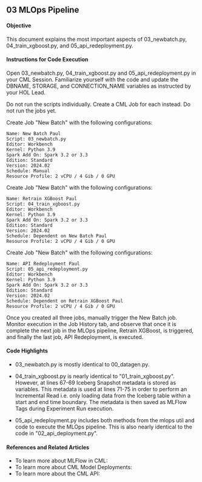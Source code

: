 ## 03 MLOps Pipeline

#### Objective

This document explains the most important aspects of 03_newbatch.py, 04_train_xgboost.py, and 05_api_redeployment.py.

#### Instructions for Code Execution

Open 03_newbatch.py, 04_train_xgboost.py and 05_api_redeployment.py in your CML Session. Familiarize yourself with the code and update the DBNAME, STORAGE, and CONNECTION_NAME variables as instructed by your HOL Lead.

Do not run the scripts individually. Create a CML Job for each instead. Do not run the jobs yet.

Create Job "New Batch" with the following configurations:

```
Name: New Batch Paul
Script: 03_newbatch.py
Editor: Workbench
Kernel: Python 3.9
Spark Add On: Spark 3.2 or 3.3
Edition: Standard
Version: 2024.02
Schedule: Manual
Resource Profile: 2 vCPU / 4 Gib / 0 GPU
```

Create Job "New Batch" with the following configurations:

```
Name: Retrain XGBoost Paul
Script: 04_train_xgboost.py
Editor: Workbench
Kernel: Python 3.9
Spark Add On: Spark 3.2 or 3.3
Edition: Standard
Version: 2024.02
Schedule: Dependent on New Batch Paul
Resource Profile: 2 vCPU / 4 Gib / 0 GPU
```

Create Job "New Batch" with the following configurations:

```
Name: API Redeployment Paul
Script: 05_api_redeployment.py
Editor: Workbench
Kernel: Python 3.9
Spark Add On: Spark 3.2 or 3.3
Edition: Standard
Version: 2024.02
Schedule: Dependent on Retrain XGBoost Paul
Resource Profile: 2 vCPU / 4 Gib / 0 GPU
```

Once you created all three jobs, manually trigger the New Batch job. Monitor execution in the Job History tab, and observe that once it is complete the next job in the MLOps pipeline, Retrain XGBoost, is triggered, and finally the last job, API Redeployment, is executed.

#### Code Highlights

* 03_newbatch.py is mostly identical to 00_datagen.py.

* 04_train_xgboost.py is nearly identical to "01_train_xgboost.py". However, at lines 67-69 Iceberg Snapshot metadata is stored as variables. This metadata is used at lines 71-75 in order to perform an Incremental Read i.e. only loading data from the Iceberg table within a start and end time boundary. The metadata is then saved as MLFlow Tags during Experiment Run execution.

* 05_api_redeployment.py includes both methods from the mlops util and code to execute the MLOps pipeline. This is also nearly identical to the code in "02_api_deployment.py".

#### References and Related Articles

* To learn more about MLFlow in CML:
* To learn more about CML Model Deployments:
* To learn more about the CML API:
